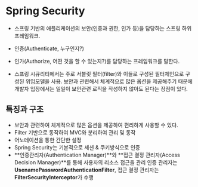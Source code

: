 # Spring Security
- 스프링 기반의 애플리케이션의 보안(인증과 권한, 인가 등)을 담당하는 스프링 하위프레임워크.
     
- 인증(Authenticate, 누구인지?)
- 인가(Authorize, 어떤 것을 할 수 있는지?)를 담당하는 프레임워크를 말한다.
     
- 스프링 시큐리티에서는 주로 서블릿 필터(filter)와 이들로 구성된 필터체인으로 구성된 위임모델을 사용. 보안과 관련해서 체계적으로 많은 옵션을 제공해주기 때문에 개발자 입장에서는 일일이 보안관련 로직을 작성하지 않아도 된다는 장점이 있다.

## 특징과 구조
- 보안과 관련하여 체계적으로 많은 옵션을 제공하여 편리하게 사용할 수 있다.
- Filter 기반으로 동작하여 MVC와 분리하여 관리 및 동작
- 어노테이션을 통한 간단한 설정
- Spring Security는 기본적으로 세션 & 쿠키방식으로 인증
- **인증관리자(Authentication Manager)**와 **접근 결정 관리자(Access Decision Manager)**를 통해 사용자의 리소스 접근을 관리
인증 관리자는 **UsenamePasswordAuthenticationFilter**, 접근 결정 관리자는 **FilterSecurityInterceptor**가 수행

